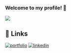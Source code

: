 ### Welcome to my profile! 👋
![](https://visitor-badge.glitch.me/badge?page_id=ryandey.ryandey)


## 🔗 Links
[![portfolio](https://img.shields.io/badge/my_portfolio-000?style=for-the-badge&logo=ko-fi&logoColor=white)](https://ryanpdey.com/)
[![linkedin](https://img.shields.io/badge/linkedin-0A66C2?style=for-the-badge&logo=linkedin&logoColor=white)](https://www.linkedin.com/in/ryanpdey)
